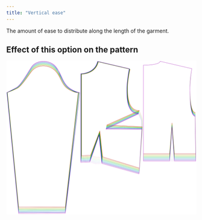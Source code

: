 ```yaml
---
title: "Vertical ease"
---
```


The amount of ease to distribute along the length of the garment.

## Effect of this option on the pattern

![This image shows the effect of this option by superimposing several variants that have a different value for this option](breanna_verticalease_sample.svg "Effect of this option on the pattern")
